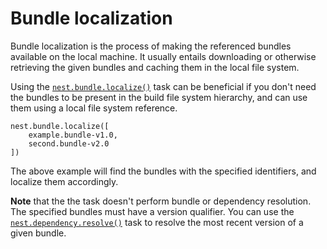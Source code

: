 # Bundle localization

Bundle localization is the process of making the referenced bundles available on the local machine. It usually entails downloading or otherwise retrieving the given bundles and caching them in the local file system.

Using the [`nest.bundle.localize()`](/taskdoc/nest.bundle.localize.html) task can be beneficial if you don't need the bundles to be present in the build file system hierarchy, and can use them using a local file system reference.

```sakerscript
nest.bundle.localize([
	example.bundle-v1.0,
	second.bundle-v2.0
])
```

The above example will find the bundles with the specified identifiers, and localize them accordingly.

**Note** that the the task doesn't perform bundle or dependency resolution. The specified bundles must have a version qualifier. You can use the [`nest.dependency.resolve()`](/taskdoc/nest.dependency.resolve.html) task to resolve the most recent version of a given bundle.
